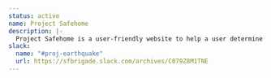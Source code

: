 ```yaml
---
status: active
name: Project Safehome
description: |-
  Project Safehome is a user-friendly website to help a user determine the earthquake risk level of an SF address. Ultimately, we hope to raise awareness for residents and encourage property owners and developers to improve the earthquake rating of their buildings in the city, reducing SF’s overall vulnerability to disaster. Try it out at safehome.report!
slack:
  name: "#proj-earthquake"
  url: https://sfbrigade.slack.com/archives/C079Z8M1TNE
---
```

